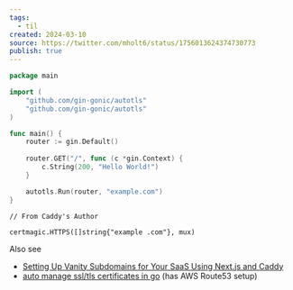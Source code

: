 ```yaml
---
tags:
  - til
created: 2024-03-10
source: https://twitter.com/mholt6/status/1756013624374730773
publish: true
---
```


```go
package main

import (
	"github.com/gin-gonic/autotls"
	"github.com/gin-gonic/autotls"
)

func main() {
	router := gin.Default()
	
	router.GET("/", func (c *gin.Context) {
		c.String(200, "Hello World!")
	}

	autotls.Run(router, "example.com")
}
```

```
// From Caddy's Author

certmagic.HTTPS([]string{"example .com"}, mux)
```

Also see
- [Setting Up Vanity Subdomains for Your SaaS Using Next.js and Caddy](https://logsnag.com/blog/setting-up-vanity-subdomains-for-your-saas-using-caddy)
- [auto manage ssl/tls certificates in go](https://karngyan.com/blog/ssl-certs-go) (has AWS Route53 setup)